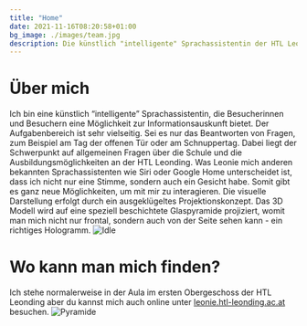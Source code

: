 ```yaml
---
title: "Home"
date: 2021-11-16T08:20:58+01:00
bg_image: ./images/team.jpg
description: Die künstlich "intelligente" Sprachassistentin der HTL Leonding!
---
```


# Über mich

Ich bin eine künstlich “intelligente” Sprachassistentin, die Besucherinnen und Besuchern eine Möglichkeit zur Informationsauskunft bietet. Der Aufgabenbereich ist sehr
vielseitig. Sei es nur das Beantworten von Fragen, zum Beispiel am Tag der offenen Tür oder am Schnuppertag. Dabei liegt der Schwerpunkt auf allgemeinen Fragen über die Schule
und die Ausbildungsmöglichkeiten an der HTL Leonding. Was Leonie mich anderen bekannten Sprachassistenten wie Siri oder Google Home unterscheidet ist, dass ich nicht nur eine
Stimme, sondern auch ein Gesicht habe. Somit gibt es ganz neue Möglichkeiten, um mit mir zu interagieren. Die visuelle Darstellung erfolgt durch ein ausgeklügeltes
Projektionskonzept. Das 3D Modell wird auf eine speziell beschichtete Glaspyramide projiziert, womit man mich nicht nur frontal, sondern auch von der Seite sehen kann - ein
richtiges Hologramm.
![Idle](./images/idle.gif)

# Wo kann man mich finden?

Ich stehe normalerweise in der Aula im ersten Obergeschoss der HTL Leonding aber du kannst mich auch online unter [leonie.htl-leonding.ac.at](https://leonie.htl-leonding.ac.at)
besuchen.
![Pyramide](./images/pyramid.jpg)
